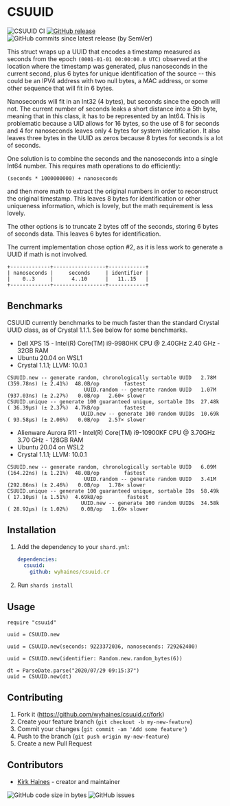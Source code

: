 # CSUUID

![CSUUID CI](https://img.shields.io/github/workflow/status/wyhaines/CSUUID.cr/CSUUID.cr%20CI?style=for-the-badge&logo=GitHub)
[![GitHub release](https://img.shields.io/github/release/wyhaines/CSUUID.cr.svg?style=for-the-badge)](https://github.com/wyhaines/CSUUID.cr/releases)
![GitHub commits since latest release (by SemVer)](https://img.shields.io/github/commits-since/wyhaines/CSUUID.cr/latest?style=for-the-badge)

This struct wraps up a UUID that encodes a timestamp measured as seconds from the epoch `(0001-01-01 00:00:00.0 UTC)` observed at the location where the timestamp was generated, plus nanoseconds in the current second, plus 6 bytes for unique identification of the source -- this could be an IPV4 address with two null bytes, a MAC address, or some other sequence that will fit in 6 bytes.
  
Nanoseconds will fit in an Int32 (4 bytes), but seconds since the epoch will not. The current number of seconds leaks a short distance into a 5th byte, meaning that in this class, it has to be represented by an Int64. This is problematic because a UID allows for 16 bytes, so the use of 8 for seconds and 4 for nanoseconds leaves only 4 bytes for system identification. It also leaves three bytes in the UUID as zeros because 8 bytes for seconds is a lot of seconds.
    
One solution is to combine the seconds and the nanoseconds into a single Int64 number. This requires math operations to do efficiently:

```
(seconds * 1000000000) + nanoseconds
```

and then more math to extract the original numbers in order to reconstruct the original timestamp. This leaves 8 bytes for identification or other uniqueness information, which is lovely, but the math requirement is less lovely.
  
The other options is to truncate 2 bytes off of the seconds, storing 6 bytes of seconds data. This leaves 6 bytes for identification.
    
The current implementation chose option #2, as it is less work to generate a UUID if math is not involved.

``` 
+-------------+-----------------+------------+
| nanoseconds |     seconds     | identifier |
|    0..3     |      4..10      |   11..15   |
+-------------+-----------------+------------+
```

## Benchmarks

CSUUID currently benchmarks to be much faster than the standard Crystal UUID class, as of Crystal 1.1.1. See below for some benchmarks.

* Dell XPS 15 - Intel(R) Core(TM) i9-9980HK CPU @ 2.40GHz   2.40 GHz - 32GB RAM
* Ubuntu 20.04 on WSL1
* Crystal 1.1.1; LLVM: 10.0.1
```
CSUUID.new -- generate random, chronologically sortable UUID   2.78M (359.78ns) (± 2.41%)  48.0B/op        fastest
                         UUID.random -- generate random UUID   1.07M (937.03ns) (± 2.27%)   0.0B/op   2.60× slower
CSUUID.unique -- generate 100 guaranteed unique, sortable IDs  27.48k ( 36.39µs) (± 2.37%)  4.7kB/op        fastest
                        UUID.new -- generate 100 random UUIDs  10.69k ( 93.58µs) (± 2.06%)   0.0B/op   2.57× slower
```

* Alienware Aurora R11 - Intel(R) Core(TM) i9-10900KF CPU @ 3.70GHz   3.70 GHz - 128GB RAM
* Ubuntu 20.04 on WSL2
* Crystal 1.1.1; LLVM: 10.0.1
```
CSUUID.new -- generate random, chronologically sortable UUID   6.09M (164.22ns) (± 1.21%)  48.0B/op        fastest
                         UUID.random -- generate random UUID   3.41M (292.86ns) (± 2.46%)   0.0B/op   1.78× slower
CSUUID.unique -- generate 100 guaranteed unique, sortable IDs  58.49k ( 17.10µs) (± 1.51%)  4.69kB/op        fastest
                        UUID.new -- generate 100 random UUIDs  34.58k ( 28.92µs) (± 1.02%)    0.0B/op   1.69× slower
```

## Installation

1. Add the dependency to your `shard.yml`:

   ```yaml
   dependencies:
     csuuid:
       github: wyhaines/csuuid.cr
   ```

2. Run `shards install`

## Usage

```crystal
require "csuuid"

uuid = CSUUID.new

uuid = CSUUID.new(seconds: 9223372036, nanoseconds: 729262400)

uuid = CSUUID.new(identifier: Random.new.random_bytes(6))

dt = ParseDate.parse("2020/07/29 09:15:37")
uuid = CSUUID.new(dt)
```

## Contributing

1. Fork it (<https://github.com/wyhaines/csuuid.cr/fork>)
2. Create your feature branch (`git checkout -b my-new-feature`)
3. Commit your changes (`git commit -am 'Add some feature'`)
4. Push to the branch (`git push origin my-new-feature`)
5. Create a new Pull Request

## Contributors

- [Kirk Haines](https://github.com/wyhaines) - creator and maintainer

![GitHub code size in bytes](https://img.shields.io/github/languages/code-size/wyhaines/CSUUID.cr?style=for-the-badge)
![GitHub issues](https://img.shields.io/github/issues/wyhaines/CSUUID.cr?style=for-the-badge)